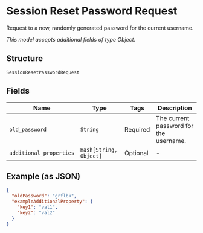 
# Session Reset Password Request

Request to a new, randomly generated password for the current username.

*This model accepts additional fields of type Object.*

## Structure

`SessionResetPasswordRequest`

## Fields

| Name | Type | Tags | Description |
|  --- | --- | --- | --- |
| `old_password` | `String` | Required | The current password for the username. |
| `additional_properties` | `Hash[String, Object]` | Optional | - |

## Example (as JSON)

```json
{
  "oldPassword": "grflbk",
  "exampleAdditionalProperty": {
    "key1": "val1",
    "key2": "val2"
  }
}
```

